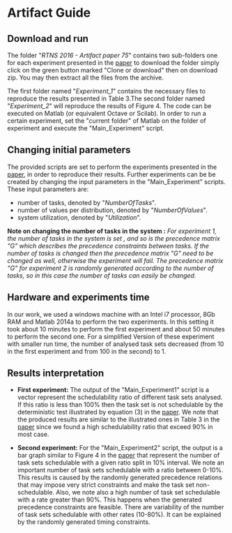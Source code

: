 # Artifact Guide

Download and run
-------------
The folder "_RTNS 2016 - Artifact paper 75_" contains two sub-folders one for each experiment presented in the [paper](https://www.dropbox.com/s/e0kd0bsk0gm1adw/rtns2016.pdf?dl=0) to download the folder simply click on the green button marked "Clone or download" then on download zip. You may then extract all the files from the archive.

The first folder named "*Experiment_1*" contains the necessary files to reproduce the results presented in Table 3.The second folder named "*Experiment_2*" will reproduce the results of Figure 4. The code can be executed on Matlab (or equivalent Octave or Scilab). In order to run a certain experiment, set the "current folder" of Matlab on the folder of experiment and execute the "Main_Experiment" script.

Changing initial parameters 
-------------
The provided scripts are set to perform the experiments presented in the [paper](https://www.dropbox.com/s/e0kd0bsk0gm1adw/rtns2016.pdf?dl=0), in order to reproduce their results. 
Further experiments can be be created by changing the input parameters in the "Main_Experiment" scripts.
These input parameters are: 
- number of tasks, denoted by "_NumberOfTasks_".
- number of values per distribution, denoted by "_NumberOfValues_".
- system utilization, denoted by "_Utilization_".

**Note on changing the number of tasks in the system :** _For experiment 1, the number of tasks in the system is set
, and so is the precedence matrix "G" which describes the precedence constraints between tasks.
If the number of tasks is changed then the precedence matrix "G" need to be changed as well, otherwise the experiment will fail. 
The precedence matrix "G" for experiment 2 is randomly generated according to the number of tasks, so in this case the number of tasks can easily be changed._

Hardware and experiments time 
-------------------------------
In our work, we used a windows machine with an Intel i7 processor, 8Gb RAM and Matlab 2014a to perform the two experiments. In this setting
it took about 10 minutes to perform the first experiment and about 50 minutes to perform the second one.
For a simplified Version of these experiment with smaller run time, the number of analysed task sets decreased 
(from 10 in the first experiment and from 100 in the second) to 1.

Results interpretation
-------------------------------

- **First experiment:** The output of the "Main_Experiment1" script is a vector represent the 
schedulability ratio of different task sets analysed. If this ratio is less than 
100% then the task set is not schedulable by the deterministic test illustrated by 
equation (3) in the [paper](https://www.dropbox.com/s/e0kd0bsk0gm1adw/rtns2016.pdf?dl=0). We note that the produced results are similar to the 
illustrated ones in Table 3 in the [paper](https://www.dropbox.com/s/e0kd0bsk0gm1adw/rtns2016.pdf?dl=0) since we found a high schedulability ratio that exceed
90% in most case.

- **Second experiment:** For the "Main_Experiment2" script, the output is a bar graph similar to 
Figure 4 in the [paper](https://www.dropbox.com/s/e0kd0bsk0gm1adw/rtns2016.pdf?dl=0) that represent the number of task sets schedulable with a given 
ratio split in 10% interval. We note an important number of task sets schedulable 
with a ratio between 0-10%. This results is caused by the randomly generated precedence relations
that may impose very strict constraints and make the task set non-schedulable.
Also, we note also a high number of task set schedulable with a rate greater than 90%. This 
happens when the generated precedence constraints are feasible.
There are variability of the number of task sets schedulable with other rates (10-80%). It
can be explained by the randomly generated timing constraints.
